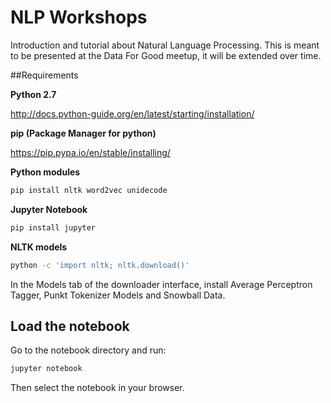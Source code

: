 # NLP Workshops
Introduction and tutorial about Natural Language Processing.
This is meant to be presented at the Data For Good meetup, it will be extended over time.

##Requirements

**Python 2.7**

http://docs.python-guide.org/en/latest/starting/installation/

**pip (Package Manager for python)**

https://pip.pypa.io/en/stable/installing/

**Python modules**

```bash
pip install nltk word2vec unidecode
```

**Jupyter Notebook**

```bash
pip install jupyter
```

**NLTK models**

```bash
python -c 'import nltk; nltk.download()'
```

In the Models tab of the downloader interface, install Average Perceptron Tagger, Punkt Tokenizer Models and Snowball Data.

## Load the notebook

Go to the notebook directory and run:

```bash
jupyter notebook
```

Then select the notebook in your browser.
